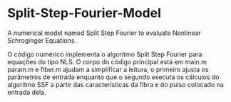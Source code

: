 # Split-Step-Fourier-Model
A numerical model named Split Step Fourier to evaluate Nonlinear Schroginger Equations.

O código numérico implementa o algorítmo Split Step Fourier para equações do tipo NLS.
O corpo do código principal está em main.m
param.m e fiber.m ajudam a simplificar a leitura, o primeiro ajusta os parâmetros de entrada enquanto que o 
segundo executa os cálculos do algorítmo SSF a partir das características da fibra e do pulso colocado na entrada dela.
